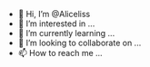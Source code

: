 - 👋 Hi, I’m @Aliceliss
- 👀 I’m interested in ...
- 🌱 I’m currently learning ...
- 💞️ I’m looking to collaborate on ...
- 📫 How to reach me ...

<!---
Aliceliss/Aliceliss is a ✨ special ✨ repository because its `README.md` (this file) appears on your GitHub profile.
You can click the Preview link to take a look at your changes.
--->
